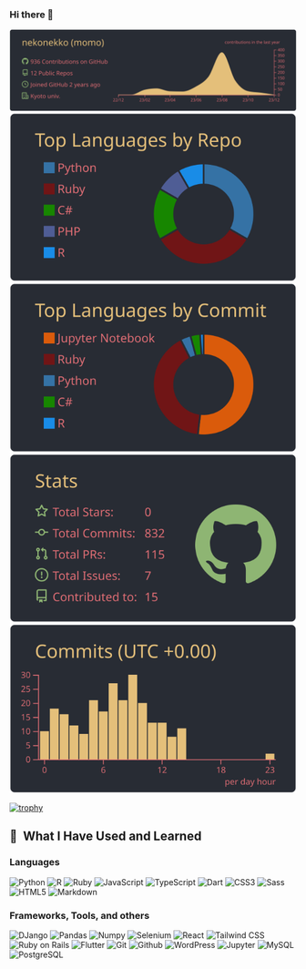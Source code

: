 ### Hi there 👋

[![](https://raw.githubusercontent.com/nekonekko/nekonekko/main/profile-summary-card-output/onedark/0-profile-details.svg)](https://github.com/vn7n24fzkq/github-profile-summary-cards)
[![](https://raw.githubusercontent.com/nekonekko/nekonekko/main/profile-summary-card-output/onedark/1-repos-per-language.svg)](https://github.com/vn7n24fzkq/github-profile-summary-cards) [![](https://raw.githubusercontent.com/nekonekko/nekonekko/main/profile-summary-card-output/onedark/2-most-commit-language.svg)](https://github.com/vn7n24fzkq/github-profile-summary-cards)
[![](https://raw.githubusercontent.com/nekonekko/nekonekko/main/profile-summary-card-output/onedark/3-stats.svg)](https://github.com/vn7n24fzkq/github-profile-summary-cards) [![](https://raw.githubusercontent.com/nekonekko/nekonekko/main/profile-summary-card-output/onedark/4-productive-time.svg)](https://github.com/vn7n24fzkq/github-profile-summary-cards)


<!-- <p align="left"> 
  <img 
    alt="Top Langs"
    height="150px" 
    src="https://github-readme-stats-lyart-rho.vercel.app/api/top-langs/?username=nekonekko&layout=compact&count_private=true&show_icons=true&theme=onedark"
  />
  <img
    alt="github stats"
    height="150px"
    src="https://github-readme-stats-lyart-rho.vercel.app/api?username=nekonekko&count_private=true&show_icons=true&show_icons=true&theme=onedark"
  />
</p> -->
<!-- [![Top Langs](https://github-readme-stats-lyart-rho.vercel.app/api/top-langs/?username=nekonekko&layout=compact)](https://github.com/anuraghazra/github-readme-stats)
[![nekonekko's GitHub stats](https://github-readme-stats-lyart-rho.vercel.app/api?username=nekonekko)](https://github.com/anuraghazra/github-readme-stats) -->

[![trophy](https://github-profile-trophy.vercel.app/?username=nekonekko&theme=onedark)](https://github.com/ryo-ma/github-profile-trophy)

<h2> 🚀 &nbsp;What I Have Used and Learned</h2>
  <h3> Languages </h3>
  <p align="left">
    <img src="https://cdn.jsdelivr.net/gh/devicons/devicon/icons/python/python-original.svg" alt="Python" width="45" height="45" />
    <img src="https://cdn.jsdelivr.net/gh/devicons/devicon/icons/r/r-original.svg" alt="R" width="45" height="45" />
    <img src="https://cdn.jsdelivr.net/gh/devicons/devicon/icons/ruby/ruby-plain.svg" alt="Ruby" width="45" height="45" />
    <img src="https://cdn.jsdelivr.net/gh/devicons/devicon/icons/javascript/javascript-original.svg" alt="JavaScript" width="45" height="45" />
    <img src="https://cdn.jsdelivr.net/gh/devicons/devicon/icons/typescript/typescript-original.svg" alt="TypeScript" width="45" height="45" />
    <img src="https://cdn.jsdelivr.net/gh/devicons/devicon/icons/dart/dart-original.svg" alt="Dart" width="45" height="45" />
    <img src="https://cdn.jsdelivr.net/gh/devicons/devicon/icons/css3/css3-original.svg" alt="CSS3" width="45" height="45" />     
    <img src="https://cdn.jsdelivr.net/gh/devicons/devicon/icons/sass/sass-original.svg" alt="Sass" width="45" height="45" />
    <img src="https://cdn.jsdelivr.net/gh/devicons/devicon/icons/html5/html5-original.svg" alt="HTML5" width="45" height="45" />
    <img src="https://cdn.jsdelivr.net/gh/devicons/devicon/icons/markdown/markdown-original.svg" alt="Markdown" width="45" height="45" />
  </p>
  <h3> Frameworks, Tools, and others </h3>
  <p aligh="left">
    <img src="https://cdn.jsdelivr.net/gh/devicons/devicon/icons/django/django-plain.svg" alt="DJango" width="45" height="45" />
    <img src="https://cdn.jsdelivr.net/gh/devicons/devicon/icons/pandas/pandas-original.svg" alt="Pandas" width="45" height="45" />
    <img src="https://cdn.jsdelivr.net/gh/devicons/devicon/icons/numpy/numpy-original.svg" alt="Numpy" width="45" height="45" />
    <img src="https://cdn.jsdelivr.net/gh/devicons/devicon/icons/selenium/selenium-original.svg" alt="Selenium" width="45" height="45" />
    <img src="https://cdn.jsdelivr.net/gh/devicons/devicon/icons/react/react-original.svg" alt="React" width="45" height="45" />
    <img src="https://cdn.jsdelivr.net/gh/devicons/devicon/icons/tailwindcss/tailwindcss-plain.svg" alt="Tailwind CSS" width="45" height="45" />
    <img src="https://cdn.jsdelivr.net/gh/devicons/devicon/icons/rails/rails-plain.svg" alt="Ruby on Rails" width="45" height="45" />
    <img src="https://cdn.jsdelivr.net/gh/devicons/devicon/icons/flutter/flutter-original.svg" alt="Flutter" width="45" height="45" />
    <img src="https://cdn.jsdelivr.net/gh/devicons/devicon/icons/git/git-original.svg" alt="Git" width="45" height="45" />
    <img src="https://cdn.jsdelivr.net/gh/devicons/devicon/icons/github/github-original.svg" alt="Github" width="45" height="45" />
    <img src="https://cdn.jsdelivr.net/gh/devicons/devicon/icons/wordpress/wordpress-original.svg" alt="WordPress" width="45" height="45" />
    <img src="https://cdn.jsdelivr.net/gh/devicons/devicon/icons/jupyter/jupyter-original.svg" alt="Jupyter" width="45" height="45" />
    <img src="https://cdn.jsdelivr.net/gh/devicons/devicon/icons/mysql/mysql-original.svg" alt="MySQL" width="45" height="45" />
    <img src="https://cdn.jsdelivr.net/gh/devicons/devicon/icons/postgresql/postgresql-original.svg" alt="PostgreSQL" width="45" height="45" />
  </p>
